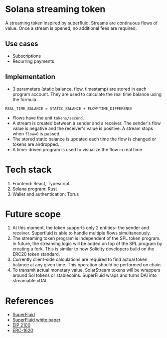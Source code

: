 # Solana streaming token
A streaming token inspired by superfluid. Streams are continuous flows of value. Once a stream is opened, no additional fees are required.

## Use cases
- Subscriptions
- Recurring payments

## Implementation
- 3 parameters (static balance, flow, timestamp) are stored in each program account. They are used to calculate the real time balance using the formula
```
REAL_TIME_BALANCE = STATIC_BALANCE + FLOW*TIME_DIFFERENCE
```
- Flows have the unit `tokens/second`.
- A stream is created between a sender and a receiver. The sender's flow value is negative and the receiver's value is positive. A stream stops when `flow=0` is passed.
- The stored static balance is updated each time the flow is changed or tokens are airdropped.
- A timer driven program is used to visualize the flow in real time.

# Tech stack
1. Frontend: React, Typescript
2. Solana program: Rust
3. Wallet and authentication: Torus

# Future scope
1. At this moment, the token supports only 2 entities- the sender and receiver. Superfluid is able to handle multiple flows simultaneously.
2. The streaming token program is independent of the SPL token program. In future, the streaming logic will be added on top of the SPL program by creating a fork. This is similar to how Solidity developers build on the ERC20 token standard.
3. Currently client-side calculations are required to find actual token balance at any given time. This operation should be performed on chain.
4. To transmit actual monetary value, SolarStream tokens will be wrappers around Sol tokens or stablecoins. SuperFluid wraps and turns DAI into streamable xDAI.

# References
- [SuperFluid](https://www.superfluid.finance/)
- [SuperFluid white paper](https://www.notion.so/Superfluid-Technical-Paper-Draft-2-8b7c5c3e212a4a40ad2e252f1609daea)
- [EIP 2100](https://github.com/ethereum/EIPs/issues/2100)
- [ERC-1620](https://github.com/ethereum/EIPs/issues/1620)
